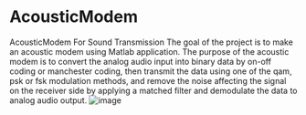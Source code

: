 # AcousticModem
AcousticModem For Sound Transmission 
The goal of the project is to make an acoustic modem using Matlab application. The purpose 
of the acoustic modem is to convert the analog audio input into binary data by on-off coding or 
manchester coding, then transmit the data using one of the qam, psk or fsk modulation methods, 
and remove the noise affecting the signal on the receiver side by applying a matched filter and 
demodulate the data to analog audio output.
![image](https://user-images.githubusercontent.com/121678825/212639498-722fb86f-245c-4e7b-8f4e-6b41da72fb05.png)
